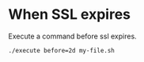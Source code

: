 # When SSL expires

Execute a command before ssl expires.

```bash
./execute before=2d my-file.sh
```
